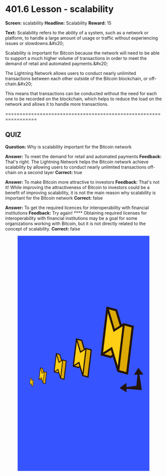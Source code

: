 # 401.6 Lesson - scalability

**Screen:** scalability
**Headline:** Scalability
**Reward:** 15

**Text:** Scalability refers to the ability of a system, such as a network or platform, to handle a large amount of usage or traffic without experiencing issues or slowdowns.&amp;#x20;

Scalability is important for Bitcoin because the network will need to be able to support a much higher volume of transactions in order to meet the demand of retail and automated payments.&amp;#x20;

The Lightning Network allows users to conduct nearly unlimited transactions between each other outside of the Bitcoin blockchain, or off-chain.&amp;#x20;

This means that transactions can be conducted without the need for each one to be recorded on the blockchain, which helps to reduce the load on the network and allows it to handle more transactions.


=================================================================

## QUIZ

**Question:** Why is scalability important for the Bitcoin network

**Answer:** To meet the demand for retail and automated payments
**Feedback:** That&#x27;s right. The Lightning Network helps the Bitcoin network achieve scalability by allowing users to conduct nearly unlimited transactions off-chain on a second layer
**Correct:** true

**Answer:** To make Bitcoin more attractive to investors
**Feedback:** That&#x27;s not it! While improving the attractiveness of Bitcoin to investors could be a benefit of improving scalability, it is not the main reason why scalability is important for the Bitcoin network
**Correct:** false

**Answer:** To get the required licences for interoperability with financial institutions
**Feedback:** Try again! **** Obtaining required licenses for interoperability with financial institutions may be a goal for some organizations working with Bitcoin, but it is not directly related to the concept of scalability.
**Correct:** false


<figure><img src="../.gitbook/assets/401-06.png" alt=""><figcaption></figcaption></figure>


